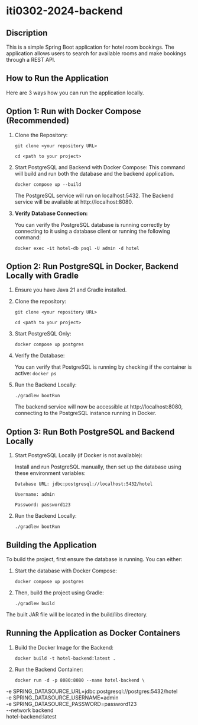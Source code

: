 # iti0302-2024-backend



## Discription  
This is a simple Spring Boot application for hotel room bookings. 
The application allows users to search for available rooms and make bookings through a REST API.

## How to Run the Application

Here are 3 ways how you can run the application locally.

## Option 1: Run with Docker Compose (Recommended)

1. Clone the Repository:

    ```git clone <your repository URL>```

    ```cd <path to your project>```

2. Start PostgreSQL and Backend with Docker Compose:
This command will build and run both the database and the backend application.

    ```docker compose up --build```

    The PostgreSQL service will run on localhost:5432.
    The Backend service will be available at http://localhost:8080.

3. **Verify Database Connection:**

    You can verify the PostgreSQL database is running correctly by connecting to it using a database client or running the following command:

    ```docker exec -it hotel-db psql -U admin -d hotel```


## Option 2: Run PostgreSQL in Docker, Backend Locally with Gradle

1. Ensure you have Java 21 and Gradle installed.  


2. Clone the repository:  

    ```git clone <your repository URL>```

    ```cd <path to your project>```

3. Start PostgreSQL Only:

    ```docker compose up postgres```

4. Verify the Database:

    You can verify that PostgreSQL is running by checking if the container is active:
    ```docker ps```

5. Run the Backend Locally:

    ```./gradlew bootRun```

    The backend service will now be accessible at http://localhost:8080, connecting to the PostgreSQL instance running in Docker.


## Option 3: Run Both PostgreSQL and Backend Locally

1. Start PostgreSQL Locally (if Docker is not available):

    Install and run PostgreSQL manually, then set up the database using these environment variables:

    ```Database URL: jdbc:postgresql://localhost:5432/hotel```

    ```Username: admin```

    ```Password: password123```

2. Run the Backend Locally:

    ```./gradlew bootRun```

## Building the Application
To build the project, first ensure the database is running. You can either:

1. Start the database with Docker Compose:

    ```docker compose up postgres```

2. Then, build the project using Gradle:

    ```./gradlew build```

The built JAR file will be located in the build/libs directory.

## Running the Application as Docker Containers

1. Build the Docker Image for the Backend:

    ```docker build -t hotel-backend:latest .```

2. Run the Backend Container:
    ```
    docker run -d -p 8080:8080 --name hotel-backend \
  -e SPRING_DATASOURCE_URL=jdbc:postgresql://postgres:5432/hotel \
  -e SPRING_DATASOURCE_USERNAME=admin \
  -e SPRING_DATASOURCE_PASSWORD=password123 \
  --network backend \
  hotel-backend:latest
  ```
